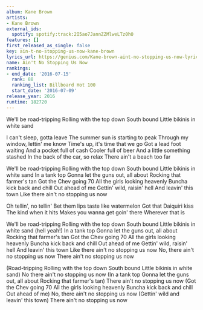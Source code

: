 ```yaml
---
album: Kane Brown
artists:
- Kane Brown
external_ids:
  spotify: spotify:track:2I5ao7JannZZMlweLTz0hO
features: []
first_released_as_single: false
key: ain-t-no-stopping-us-now-kane-brown
lyrics_url: https://genius.com/Kane-brown-aint-no-stopping-us-now-lyrics
name: Ain't No Stopping Us Now
rankings:
- end_date: '2016-07-15'
  rank: 88
  ranking_list: Billboard Hot 100
  start_date: '2016-07-09'
release_year: 2016
runtime: 182720
---
```

We'll be road-tripping
Rolling with the top down
South bound
Little bikinis in white sand


I can't sleep, gotta leave
The summer sun is starting to peak
Through my window, lettin' me know
Time's up, it's time that we go
Got a lead foot waiting
And a pocket full of cash
Cooler full of beer
And a little something stashed
In the back of the car, so relax
There ain't a beach too far


We'll be road-tripping
Rolling with the top down
South bound
Little bikinis in white sand
In a tank top
Gonna let the guns out, all about
Rocking that farmer's tan
Got the Chev going 70
All the girls looking heavenly
Buncha kick back and chill
Out ahead of me
Gettin' wild, raisin' hell
And leavin' this town
Like there ain't no stopping us now


Oh tellin', no tellin'
Bet them lips taste like watermelon
Got that Daiquiri kiss
The kind when it hits
Makes you wanna get goin' there
Wherever that is


We'll be road-tripping
Rolling with the top down
South bound
Little bikinis in white sand (hell yeah!)
In a tank top
Gonna let the guns out, all about
Rocking that farmer's tan
Got the Chev going 70
All the girls looking heavenly
Buncha kick back and chill
Out ahead of me
Gettin' wild, raisin' hell
And leavin' this town
Like there ain't no stopping us now
No, there ain't no stopping us now
There ain't no stopping us now


(Road-tripping
Rolling with the top down
South bound
Little bikinis in white sand)
No there ain't no stopping us now
(In a tank top
Gonna let the guns out, all about
Rocking that farmer's tan)
There ain't no stopping us now
(Got the Chev going 70
All the girls looking heavenly
Buncha kick back and chill
Out ahead of me)
No, there ain't no stopping us now
(Gettin' wild and leavin' this town)
There ain't no stopping us now

